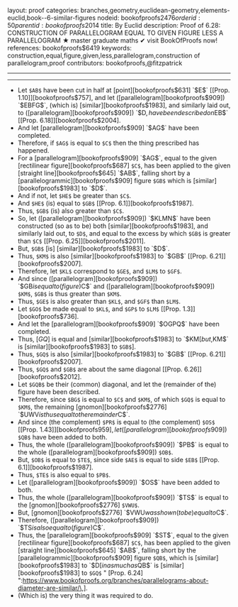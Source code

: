 layout: proof
categories: branches,geometry,euclidean-geometry,elements-euclid,book--6-similar-figures
nodeid: bookofproofs$2476
orderid: 50
parentid: bookofproofs$2014
title: By Euclid
description:  Proof of 6.28: CONSTRUCTION OF PARALLELOGRAM EQUAL TO GIVEN FIGURE LESS A PARALLELOGRAM &#9733; master graduate maths &#10004; visit BookOfProofs now!
references: bookofproofs$6419
keywords: construction,equal,figure,given,less,parallelogram,construction of parallelogram,proof
contributors: bookofproofs,@fitzpatrick


---


---



* Let `$AB$` have been cut in half at [point][bookofproofs$631] `$E$` [[Prop. 1.10]][bookofproofs$757], and let ([parallelogram][bookofproofs$909]) `$EBFG$`, (which is) [similar][bookofproofs$1983], and similarly laid out, to ([parallelogram][bookofproofs$909]) `$D$`, have been described on `$EB$` [[Prop. 6.18]][bookofproofs$2004].
* And let [parallelogram][bookofproofs$909] `$AG$` have been completed.
* Therefore, if `$AG$` is equal to `$C$` then the thing prescribed has happened.
* For a [parallelogram][bookofproofs$909] `$AG$`, equal to the given [rectilinear figure][bookofproofs$687] `$C$`, has been applied to the given [straight line][bookofproofs$645] `$AB$`, falling short by a [parallelogrammic][bookofproofs$909] figure `$GB$` which is [similar][bookofproofs$1983] to `$D$`.
* And if not, let `$HE$` be greater than `$C$`.
* And `$HE$` (is) equal to `$GB$` [[Prop. 6.1]][bookofproofs$1987].
* Thus, `$GB$` (is) also greater than `$C$`.
* So, let ([parallelogram][bookofproofs$909]) `$KLMN$` have been constructed (so as to be) both [similar][bookofproofs$1983], and similarly laid out, to `$D$`, and equal to the excess by which `$GB$` is greater than `$C$` [[Prop. 6.25]][bookofproofs$2011].
* But, `$GB$` [is] [similar][bookofproofs$1983] to `$D$`.
* Thus, `$KM$` is also [similar][bookofproofs$1983] to `$GB$` [[Prop. 6.21]][bookofproofs$2007].
* Therefore, let `$KL$` correspond to `$GE$`, and `$LM$` to `$GF$`.
* And since ([parallelogram][bookofproofs$909]) `$GB$` is equal to (figure) `$C$` and ([parallelogram][bookofproofs$909]) `$KM$`, `$GB$` is thus greater than `$KM$`.
* Thus, `$GE$` is also greater than `$KL$`, and `$GF$` than `$LM$`.
* Let `$GO$` be made equal to `$KL$`, and `$GP$` to `$LM$` [[Prop. 1.3]][bookofproofs$736].
* And let the [parallelogram][bookofproofs$909] `$OGPQ$` have been completed.
* Thus, [$GQ$] is equal and [similar][bookofproofs$1983] to `$KM$` [but, `$KM$` is [similar][bookofproofs$1983] to `$GB$`].
* Thus, `$GQ$` is also [similar][bookofproofs$1983] to `$GB$` [[Prop. 6.21]][bookofproofs$2007].
* Thus, `$GQ$` and `$GB$` are about the same diagonal [[Prop. 6.26]][bookofproofs$2012].
* Let `$GQB$` be their (common) diagonal, and let the (remainder of the) figure have been described.
* Therefore, since `$BG$` is equal to `$C$` and `$KM$`, of which `$GQ$` is equal to `$KM$`, the remaining [gnomon][bookofproofs$2776] `$UWV$` is thus equal to the remainder `$C$`.
* And since (the complement) `$PR$` is equal to (the complement) `$OS$` [[Prop. 1.43]][bookofproofs$959], let ([parallelogram][bookofproofs$909]) `$QB$` have been added to both.
* Thus, the whole ([parallelogram][bookofproofs$909]) `$PB$` is equal to the whole ([parallelogram][bookofproofs$909]) `$OB$`.
* But, `$OB$` is equal to `$TE$`, since side `$AE$` is equal to side `$EB$` [[Prop. 6.1]][bookofproofs$1987].
* Thus, `$TE$` is also equal to `$PB$`.
* Let ([parallelogram][bookofproofs$909]) `$OS$` have been added to both.
* Thus, the whole ([parallelogram][bookofproofs$909]) `$TS$` is equal to the [gnomon][bookofproofs$2776] `$VWU$`.
* But, [gnomon][bookofproofs$2776] `$VWU$` was shown (to be) equal to `$C$`.
* Therefore, ([parallelogram][bookofproofs$909]) `$TS$` is also equal to (figure) `$C$`.
* Thus, the [parallelogram][bookofproofs$909] `$ST$`, equal to the given [rectilinear figure][bookofproofs$687] `$C$`, has been applied to the given [straight line][bookofproofs$645] `$AB$`, falling short by the [parallelogrammic][bookofproofs$909] figure `$QB$`, which is [similar][bookofproofs$1983] to `$D$` [inasmuch as `$QB$` is [similar][bookofproofs$1983] to `$GQ$` " [Prop. 6.24] ":https://www.bookofproofs.org/branches/parallelograms-about-diameter-are-similar/\,].
* (Which is) the very thing it was required to do.
